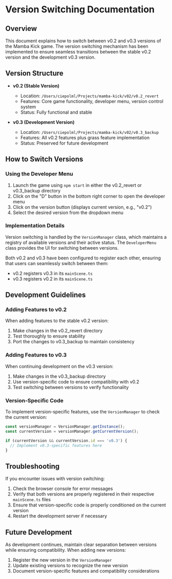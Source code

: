 # Version Switching Documentation

## Overview

This document explains how to switch between v0.2 and v0.3 versions of the Mamba Kick game. The version switching mechanism has been implemented to ensure seamless transitions between the stable v0.2 version and the development v0.3 version.

## Version Structure

- **v0.2 (Stable Version)**
  - Location: `/Users/ciepolml/Projects/mamba-kick/v02/v0.2_revert`
  - Features: Core game functionality, developer menu, version control system
  - Status: Fully functional and stable

- **v0.3 (Development Version)**
  - Location: `/Users/ciepolml/Projects/mamba-kick/v02/v0.3_backup`
  - Features: All v0.2 features plus grass feature implementation
  - Status: Preserved for future development

## How to Switch Versions

### Using the Developer Menu

1. Launch the game using `npm start` in either the v0.2_revert or v0.3_backup directory
2. Click on the "D" button in the bottom right corner to open the developer menu
3. Click on the version button (displays current version, e.g., "v0.2")
4. Select the desired version from the dropdown menu

### Implementation Details

Version switching is handled by the `VersionManager` class, which maintains a registry of available versions and their active status. The `DeveloperMenu` class provides the UI for switching between versions.

Both v0.2 and v0.3 have been configured to register each other, ensuring that users can seamlessly switch between them:

- v0.2 registers v0.3 in its `mainScene.ts`
- v0.3 registers v0.2 in its `mainScene.ts`

## Development Guidelines

### Adding Features to v0.2

When adding features to the stable v0.2 version:

1. Make changes in the v0.2_revert directory
2. Test thoroughly to ensure stability
3. Port the changes to v0.3_backup to maintain consistency

### Adding Features to v0.3

When continuing development on the v0.3 version:

1. Make changes in the v0.3_backup directory
2. Use version-specific code to ensure compatibility with v0.2
3. Test switching between versions to verify functionality

### Version-Specific Code

To implement version-specific features, use the `VersionManager` to check the current version:

```typescript
const versionManager = VersionManager.getInstance();
const currentVersion = versionManager.getCurrentVersion();

if (currentVersion && currentVersion.id === 'v0.3') {
  // Implement v0.3-specific features here
}
```

## Troubleshooting

If you encounter issues with version switching:

1. Check the browser console for error messages
2. Verify that both versions are properly registered in their respective `mainScene.ts` files
3. Ensure that version-specific code is properly conditioned on the current version
4. Restart the development server if necessary

## Future Development

As development continues, maintain clear separation between versions while ensuring compatibility. When adding new versions:

1. Register the new version in the `VersionManager`
2. Update existing versions to recognize the new version
3. Document version-specific features and compatibility considerations